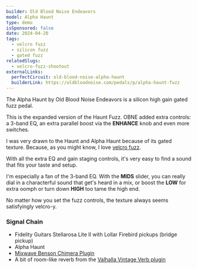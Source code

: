 ```yaml
---
builder: Old Blood Noise Endeavors
model: Alpha Haunt
type: demo
isSponsored: false
date: 2024-04-20
tags:
  - velcro fuzz
  - silicon fuzz
  - gated fuzz
relatedSlugs:
  - velcro-fuzz-shootout
externalLinks:
  perfectCircuit: old-blood-noise-alpha-haunt
  builderLink: https://oldbloodnoise.com/pedals/p/alpha-haunt-fuzz
---
```


The Alpha Haunt by Old Blood Noise Endeavors is a silicon high gain gated fuzz pedal.

This is the expanded version of the Haunt Fuzz. OBNE added extra controls: a 3-band EQ, an extra parallel boost via the **ENHANCE** knob and even more switches.

I was very drawn to the Haunt and Alpha Haunt because of its gated texture. Because, as you might know, I love [velcro fuzz](/posts/velcro-fuzz-shootout).

With all the extra EQ and gain staging controls, it's very easy to find a sound that fits your taste and setup.

I'm especially a fan of the 3-band EQ. With the **MIDS** slider, you can really dial in a characterful sound that get's heard in a mix, or boost the **LOW** for extra oomph or turn down **HIGH** too tame the high end.

No matter how you set the fuzz controls, the texture always seems satisfyingly velcro-y.

### Signal Chain

- Fidelity Guitars Stellarosa Lite II with Lollar Firebird pickups (bridge pickup)
- Alpha Haunt
- [Mixwave Benson Chimera Plugin](https://www.mixwave.net/products/benson-chimera)
- A bit of room-like reverb from the [Valhalla Vintage Verb plugin](https://valhalladsp.com/shop/reverb/valhalla-vintage-verb/)
